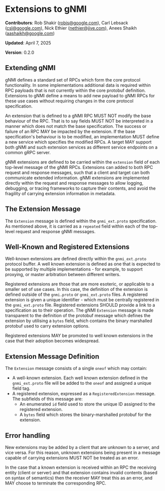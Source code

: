 # Extensions to gNMI

**Contributors**: Rob Shakir (robjs@google.com), Carl Lebsack (csl@google.com),
Nick Ethier (nethier@jive.com), Anees Shaikh (aashaikh@google.com)

**Updated**: April 7, 2025

**Version**: 0.2.0

## Extending gNMI

gNMI defines a standard set of RPCs which form the core protocol functionality.
In some implementations additional data is required within RPC payloads that is
not currently within the core protobuf definition. Extensions to gNMI define a
means to add new payload to gNMI RPCs for these use cases without requiring
changes in the core protocol specification.

An extension that is defined to a gNMI RPC MUST NOT modify the base behaviour of
the RPC. That is to say fields MUST NOT be interpreted in a manner which does
not match the base specification. The success or failure of an RPC MAY be
impacted by the extension. If the base specification's behaviour is to be
modified, an implementation MUST define a new service which specifies the
modified RPCs. A target MAY support both gNMI and such extension services as
different service endpoints on a common gRPC server.

gNMI extensions are defined to be carried within the `extension` field of each
top-level message of the gNMI RPCs. Extensions can added to both RPC request and
response messages, such that a client and target can both communicate extended
information. gNMI extensions are implemented directly within the request and
response messages to allow logging, debugging, or tracing frameworks to capture
their contents, and avoid the fragility of carrying extension information in
metadata.

## The Extension Message

The `Extension` message is defined within the `gnmi_ext.proto` specification. As
mentioned above, it is carried as a `repeated` field within each of the
top-level request and response gNMI messages.

## Well-Known and Registered Extensions

Well-known extensions are defined directly within the `gnmi_ext.proto` protocol
buffer. A well known extension is defined as one that is expected to be
supported by multiple implementations - for example, to support proxying, or
master arbitration between different writers.

Registered extensions are those that are more esoteric, or applicable to a
smaller set of use cases. In this case, the definition of the extension is
defined outside of the `gnmi.proto` or `gnmi_ext.proto` files. A registered
extension is given a unique identifier - which must be centrally registered in
the `gnmi_ext.proto` file. Registered extensions SHOULD provide a link to a
specification as to their operation. The gNMI `Extension` message is made
transparent to the definition of the protobuf message which defines the
extension by utilising a `bytes` field, which contains the binary marshalled
protobuf used to carry extension options.

Registered extensions MAY be promoted to well known extensions in the case that
their adoption becomes widespread.

## Extension Message Definition

The `Extension` message consists of a single `oneof` which may contain:

 * A well-known extension. Each well known extension defined in the
   `gnmi_ext.proto` file will be added to the `oneof` and assigned a unique
   field tag.
 * A registered extension, expressed as a `RegisteredExtension` message. The
   subfields of this message are:
   * An enumerated `id` field used to store the unique ID assigned to the
     registered extension.
   * A `bytes` field which stores the binary-marshalled protobuf for the
     extension.

## Error handling

New extensions may be added by a client that are unknown to a server, and
vice versa. For this reason, unknown extensions being present in a message
capable of carrying extensions MUST NOT be treated as an error.

In the case that a known extension is received within an RPC the receiving
entity (client or server) and that extension contains invalid contents
(based on syntax of semantics) then the receiver MAY treat this as an error,
and MAY choose to terminate the corresponding RPC.

